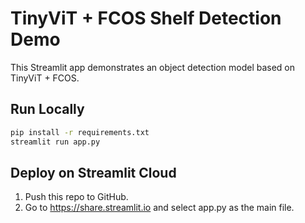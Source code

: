 # TinyViT + FCOS Shelf Detection Demo
This Streamlit app demonstrates an object detection model based on TinyViT + FCOS.

## Run Locally
```bash
pip install -r requirements.txt
streamlit run app.py
```

## Deploy on Streamlit Cloud
1. Push this repo to GitHub.
2. Go to https://share.streamlit.io and select app.py as the main file.
